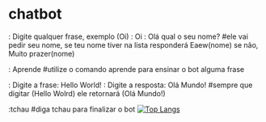 # chatbot
: Digite qualquer frase, exemplo (Oi)
: Oi
: Olá qual o seu nome?
#ele vai pedir seu nome, se teu nome tiver na lista responderá Eaew(nome) se não, Muito prazer(nome)

: Aprende
#utilize o comando aprende para ensinar o bot alguma frase

: Digite a frase: Hello World!
: Digite a resposta: Olá Mundo!
#sempre que digitar (Hello Wolrd) ele retornará (Olá Mundo!)

:tchau
#diga tchau para finalizar o bot
[![Top Langs](https://github-readme-stats.vercel.app/api/top-langs/?username=hericksonwcordeiro&layout=compact)](https://github.com/HericksonWCordeiro/chatbot)
